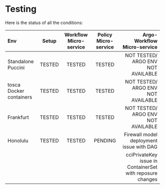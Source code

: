 # Testing

Here is the status of all the conditions: 

| Env                     | Setup  | Workflow Micro-service | Policy Micro-service |       Argo-Workflow Micro-service        |
| :---------------------- | :----: | :--------------------: | :------------------: | ---------------------------------------: |
| Standalone Puccini      | TESTED |         TESTED         |        TESTED        |     NOT TESTED/ ARGO ENV NOT AVAILABLE   |
| tosca Docker containers | TESTED |         TESTED         |        TESTED        |     NOT TESTED/ ARGO ENV NOT AVAILABLE   |
| Frankfurt               | TESTED |         TESTED         |        TESTED        |     NOT TESTED/ ARGO ENV NOT AVAILABLE   |
| Honolulu                | TESTED |         TESTED         |        PENDING       | Firewall model deployment issue with DAG| 
|                         |        |                        |                      | cciPrivateKey issue in ContainerSet with                                                                                     reposure changes                         |
